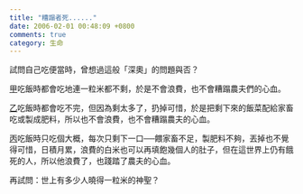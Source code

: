 ```yaml
---
title: "糟蹋者死......"
date: 2006-02-01 00:48:09 +0800
comments: true
category: 生命
---
```


<p>試問自己吃便當時，曾想過這般「深奧」的問題與否？</p><p><u>甲</u>吃飯時都會吃地連一粒米都不剩，於是不會浪費，也不會糟蹋農夫們的心血。</p><p><u>乙</u>吃飯時都會吃不完，但因為剩太多了，扔掉可惜，於是把剩下來的飯菜配給家畜吃或製成肥料，所以也不會浪費，也不會糟蹋農夫的心血。</p><p><u>丙</u>吃飯時只吃個大概，每次只剩下一口──餵家畜不足，製肥料不夠，丟掉也不覺得可惜，日積月累，浪費的白米也可以再填飽幾個人的肚子，但在這世界上仍有餓死的人，所以他浪費了，也踐踏了農夫的心血。</p><p>再試問：世上有多少人曉得一粒米的神聖？</p>
